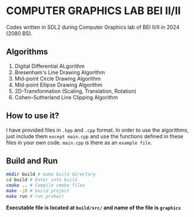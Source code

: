 # COMPUTER GRAPHICS LAB BEI II/II

Codes written in SDL2 during Computer Graphics lab of BEI II/II in 2024 (2080 BS).

## Algorithms
1. Digital Differential ALgorithm
2. Bresenham's Line Drawing Algorithm
3. Mid-point Circle Drawing Algorithm
4. Mid-point Ellipse Drawing Algorithm
5. 2D-Transformation (Scaling, Translation, Rotation)
6. Cohen–Sutherland Line Clipping Algorithm

## How to use it?
I have provided files in `.hpp` and `.cpp` format. In order to use the algorithms, just include them `except main.cpp` and use the functions defined in these files in your own code. `main.cpp` is there as an `example file`.

## Build and Run
```bash
mkdir build # make build directory
cd build # Enter into build
cmake .. # Compile cmake files
make -j8 # build project
make run # run prokect
```

**Executable file is located at `build/src/` and name of the file is `graphics`**